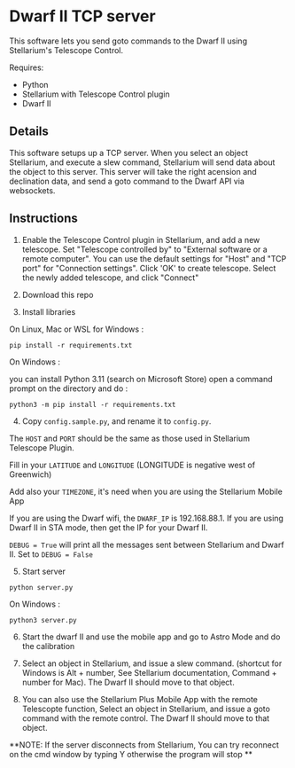 # Dwarf II TCP server

This software lets you send goto commands to the Dwarf II using Stellarium's Telescope Control.

Requires:
- Python
- Stellarium with Telescope Control plugin
- Dwarf II

## Details

This software setups up a TCP server. When you select an object Stellarium, and execute a slew command, Stellarium will send data about the object to this server. This server will take the right acension and declination data, and send a goto command to the Dwarf API via websockets.


## Instructions

1. Enable the Telescope Control plugin in Stellarium, and add a new telescope. Set "Telescope controlled by" to "External software or a remote computer". You can use the default settings for "Host" and "TCP port" for "Connection settings". Click 'OK' to create telescope. Select the newly added telescope, and click "Connect"

2. Download this repo

3. Install libraries

On Linux, Mac or WSL for Windows : 

```
pip install -r requirements.txt
```

On Windows : 

you can install Python 3.11 (search on Microsoft Store)
open a command prompt on the directory and do :  

```
python3 -m pip install -r requirements.txt
```

4. Copy `config.sample.py`, and rename it to `config.py`.

The `HOST` and `PORT` should be the same as those used in Stellarium Telescope Plugin.

Fill in your `LATITUDE` and `LONGITUDE`  (LONGITUDE is negative west of Greenwich)

Add also your `TIMEZONE`, it's need when you are using the Stellarium Mobile App

If you are using the Dwarf wifi, the `DWARF_IP` is 192.168.88.1. If you are using Dwarf II in STA mode, then get the IP for your Dwarf II.

`DEBUG = True` will print all the messages sent between Stellarium and Dwarf II. Set to `DEBUG = False`


5. Start server

```
python server.py
```

On Windows : 

```
python3 server.py
```

6. Start the dwarf II and use the mobile app and go to Astro Mode and do the calibration

7. Select an object in Stellarium, and issue a slew command. (shortcut for Windows is Alt + number, See Stellarium documentation, Command + number for Mac). The Dwarf II should move to that object.

8. You can also use the Stellarium Plus Mobile App with the remote Telescopte function, Select an object in Stellarium, and issue a goto command with the remote control. The Dwarf II should move to that object.

**NOTE: If the server disconnects from Stellarium, You can try reconnect on the cmd window by typing Y otherwise the program will stop **
